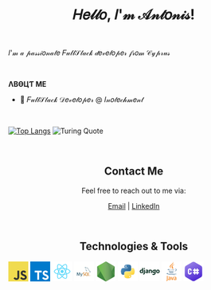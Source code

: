 <h1 align="center">𝐻𝑒𝓁𝓁𝑜, 𝐼'𝓂 𝒜𝓃𝓉𝑜𝓃𝒾𝓈!</h1>

<br />

𝐼'𝓂 𝒶 𝓅𝒶𝓈𝓈𝒾𝑜𝓃𝒶𝓉𝑒 𝐹𝓊𝓁𝓁𝒮𝓉𝒶𝒸𝓀 𝒹𝑒𝓋𝑒𝓁𝑜𝓅𝑒𝓇 𝒻𝓇𝑜𝓂 𝒞𝓎𝓅𝓇𝓊𝓈

<br />

**ΛBӨЦƬ ME**

- 💼 𝐹𝓊𝓁𝓁𝒮𝓉𝒶𝒸𝓀 𝒟𝑒𝓋𝑒𝓁𝑜𝓅𝑒𝓇 @ 𝐼𝓃𝑜𝓉𝑒𝒸𝒽𝓂𝑒𝓃𝓉

<br />

[![Top Langs](https://github-readme-stats.vercel.app/api/top-langs/?username=vampak1864&langs_count=10&layout=compact&theme=tokyonight)](https://github.com/anuraghazra/github-readme-stats)
![Turing Quote](https://quotes-github-readme.vercel.app/api?type=horizontal&theme=tokyonight&quote=Those%20who%20can%20imagine%20anything,%20can%20create%20the%20impossible.&author=Alan%20Turing&border=gold)

<br />

<h2 align="center">Contact Me</h2>
<p align="center">
  Feel free to reach out to me via:
</p>
<p align="center">
  <a href="mailto:info@softwarewizzard.eu">Email</a> |
  <a href="https://www.linkedin.com/in/antonis-kyriakou">LinkedIn</a>
</p>

<br />

<h2 align="center">Technologies & Tools</h2>

<code><img height="40" alt="javascript" src="https://raw.githubusercontent.com/github/explore/80688e429a7d4ef2fca1e82350fe8e3517d3494d/topics/javascript/javascript.png"></code>
<code><img height="40" alt="typescript" src="https://raw.githubusercontent.com/github/explore/80688e429a7d4ef2fca1e82350fe8e3517d3494d/topics/typescript/typescript.png"></code>
<code><img height="40" alt="react" src="https://raw.githubusercontent.com/github/explore/80688e429a7d4ef2fca1e82350fe8e3517d3494d/topics/react/react.png"></code>
<code><img height="40" alt="mysql" src="https://raw.githubusercontent.com/github/explore/5c058a388828bb5fde0bcafd4bc867b5bb3f26f3/topics/mysql/mysql.png"></code>
<code><img height="40" alt="nodejs" src="https://raw.githubusercontent.com/github/explore/80688e429a7d4ef2fca1e82350fe8e3517d3494d/topics/nodejs/nodejs.png"></code>
<code><img height="40" alt="python" src="https://raw.githubusercontent.com/github/explore/80688e429a7d4ef2fca1e82350fe8e3517d3494d/topics/python/python.png"></code>
<code><img height="40" alt="django" src="https://raw.githubusercontent.com/github/explore/80688e429a7d4ef2fca1e82350fe8e3517d3494d/topics/django/django.png"></code>
<code><img height="40" alt="java" src="https://raw.githubusercontent.com/github/explore/80688e429a7d4ef2fca1e82350fe8e3517d3494d/topics/java/java.png"></code>
<code><img height="40" alt="csharp" src="https://raw.githubusercontent.com/github/explore/80688e429a7d4ef2fca1e82350fe8e3517d3494d/topics/csharp/csharp.png"></code>
